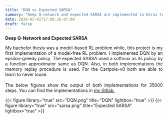 ```yaml
---
title: "DQN vs Expected SARSA"
summary: "Deep Q-network and expected SARSA are implemented in Keras to solve the Cartpole problem"
date: 2020-05-01T17:06:16-07:00
draft: false
---
```

**Deep Q-Network and Expected SARSA**

<div style="text-align:justify">My bachelor thesis was a model-based RL problem while, this project is my first implementation of a model-free RL problem.
I implemented DQN by an epsilon-greedy policy. The expected SARSA used a softmax as its policy by a function approximator same as DQN. Also, in both implementations the memory replay procedure is used. For the Cartpole-v0 both are able to learn to never loose.</div>
<br>
<div style="text-align:justify">The below figures show the output of both implementations for 35000 steps. You can find the implementations in <a href="https://gitlab.com/hosh/master/-/blob/master/Cartpole-DQN/Cartpole.py">my Gitlab.</a></div>




{{< figure library="true" src="DQN.png" title="DQN" lightbox="true" >}}
{{< figure library="true" src="sarsa.png" title="Expected SARSA" lightbox="true" >}}
